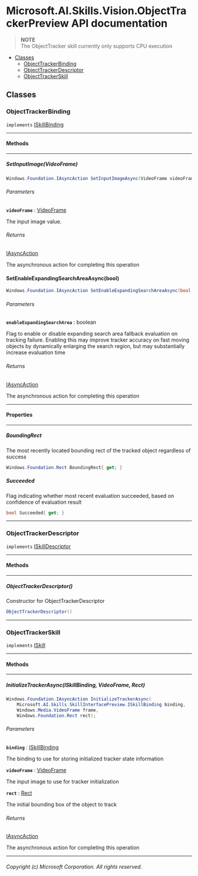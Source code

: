 # Microsoft.AI.Skills.Vision.ObjectTrackerPreview API documentation

> **NOTE**  
> The ObjectTracker skill currently only supports CPU execution

+ [Classes](#Classes)
  + [ObjectTrackerBinding](#ObjectTrackerBinding)
  + [ObjectTrackerDescriptor](#ObjectTrackerDescriptor)
  + [ObjectTrackerSkill](#ObjectTrackerSkill)

## Classes

### ObjectTrackerBinding

``implements`` [ISkillBinding](./Microsoft.AI.Skills.SkillInterfacePreview.md#ISkillBinding)

-----

#### Methods

-----

##### SetInputImage(VideoFrame)

```csharp
Windows.Foundation.IAsyncAction SetInputImageAsync(VideoFrame videoFrame)
```

###### Parameters

**`videoFrame`** : [VideoFrame][VideoFrame]

The input image value.

###### Returns

[IAsyncAction][IAsyncAction]

The asynchronous action for completing this operation

#### SetEnableExpandingSearchAreaAsync(bool)

```csharp
Windows.Foundation.IAsyncAction SetEnableExpandingSearchAreaAsync(bool enableExpandingSearchArea)
```

###### Parameters

**`enableExpandingSearchArea`** : boolean

Flag to enable or disable expanding search area fallback evaluation on tracking failure. Enabling this may improve tracker accuracy on fast moving objects by dynamically enlarging the search region, but may substantially increase evaluation time

###### Returns

[IAsyncAction][IAsyncAction]

The asynchronous action for completing this operation

-----

#### Properties

-----

##### BoundingRect

The most recently located bounding rect of the tracked object regardless of success

```csharp
Windows.Foundation.Rect BoundingRect{ get; }
```

##### Succeeded

Flag indicating whether most recent evaluation succeeded, based on confidence of evaluation result

```csharp
bool Succeeded{ get; }
```

-----

### ObjectTrackerDescriptor

``implements`` [ISkillDescriptor](./Microsoft.AI.Skills.SkillInterfacePreview.md#ISkillDescriptor)

-----

#### Methods

-----

##### ObjectTrackerDescriptor()

Constructor for ObjectTrackerDescriptor

```csharp
ObjectTrackerDescriptor()
```

-----

### ObjectTrackerSkill

``implements`` [ISkill](./Microsoft.AI.Skills.SkillInterfacePreview.md#ISkill)

-----

#### Methods

-----

##### InitializeTrackerAsync(ISkillBinding, VideoFrame, Rect)

```csharp
Windows.Foundation.IAsyncAction InitializeTrackerAsync(
    Microsoft.AI.Skills.SkillInterfacePreview.ISkillBinding binding,
    Windows.Media.VideoFrame frame,
    Windows.Foundation.Rect rect);
```

###### Parameters

**`binding`** : [ISkillBinding](./Microsoft.AI.Skills.SkillInterfacePreview.md#ISkillBinding)

The binding to use for storing initialized tracker state information

**`videoFrame`** : [VideoFrame][VideoFrame]

The input image to use for tracker initialization

**`rect`** : [Rect][Rect]

The initial bounding box of the object to track

###### Returns

[IAsyncAction][IAsyncAction]

The asynchronous action for completing this operation

-----

[IReadOnlyList]: https://docs.microsoft.com/en-us/dotnet/api/system.collections.generic.ireadonlylist-1?view=netcore-2.2
[IAsyncAction]: https://docs.microsoft.com/en-us/uwp/api/windows.foundation.iasyncaction
[IClosable]: https://docs.microsoft.com/en-us/uwp/api/windows.foundation.iclosable
[VideoFrame]: https://docs.microsoft.com/en-us/uwp/api/Windows.Media.VideoFrame
[Rect]: https://docs.microsoft.com/en-us/uwp/api/Windows.Foundation.Rect

###### Copyright (c) Microsoft Corporation. All rights reserved.